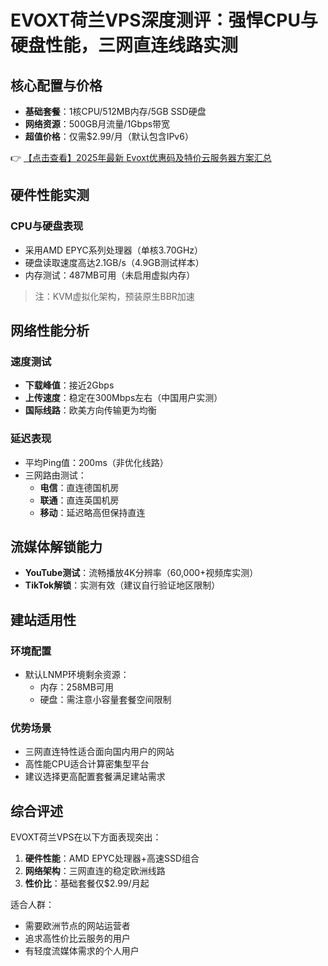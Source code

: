 # EVOXT荷兰VPS深度测评：强悍CPU与硬盘性能，三网直连线路实测

## 核心配置与价格
- **基础套餐**：1核CPU/512MB内存/5GB SSD硬盘
- **网络资源**：500GB月流量/1Gbps带宽
- **超值价格**：仅需$2.99/月（默认包含IPv6）

👉 [【点击查看】2025年最新 Evoxt优惠码及特价云服务器方案汇总](https://bit.ly/evoxt)

## 硬件性能实测
### CPU与硬盘表现
- 采用AMD EPYC系列处理器（单核3.70GHz）
- 硬盘读取速度高达2.1GB/s（4.9GB测试样本）
- 内存测试：487MB可用（未启用虚拟内存）

> 注：KVM虚拟化架构，预装原生BBR加速

## 网络性能分析
### 速度测试
- **下载峰值**：接近2Gbps
- **上传速度**：稳定在300Mbps左右（中国用户实测）
- **国际线路**：欧美方向传输更为均衡

### 延迟表现
- 平均Ping值：200ms（非优化线路）
- 三网路由测试：
  - **电信**：直连德国机房
  - **联通**：直连英国机房
  - **移动**：延迟略高但保持直连

## 流媒体解锁能力
- **YouTube测试**：流畅播放4K分辨率（60,000+视频库实测）
- **TikTok解锁**：实测有效（建议自行验证地区限制）

## 建站适用性
### 环境配置
- 默认LNMP环境剩余资源：
  - 内存：258MB可用
  - 硬盘：需注意小容量套餐空间限制

### 优势场景
- 三网直连特性适合面向国内用户的网站
- 高性能CPU适合计算密集型平台
- 建议选择更高配置套餐满足建站需求

## 综合评述
EVOXT荷兰VPS在以下方面表现突出：
1. **硬件性能**：AMD EPYC处理器+高速SSD组合
2. **网络架构**：三网直连的稳定欧洲线路
3. **性价比**：基础套餐仅$2.99/月起

适合人群：
- 需要欧洲节点的网站运营者
- 追求高性价比云服务的用户
- 有轻度流媒体需求的个人用户